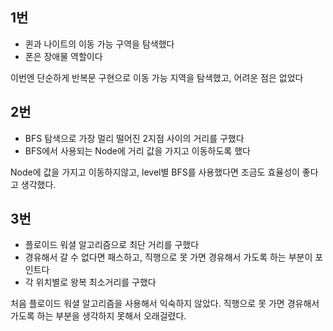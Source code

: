 ## 1번
- 퀸과 나이트의 이동 가능 구역을 탐색했다
- 폰은 장애물 역할이다

이번엔 단순하게 반복문 구현으로 이동 가능 지역을 탐색했고, 어려운 점은 없었다

## 2번
- BFS 탐색으로 가장 멀리 떨어진 2지점 사이의 거리를 구했다
- BFS에서 사용되는 Node에 거리 값을 가지고 이동하도록 했다

Node에 값을 가지고 이동하지않고, level별 BFS를 사용했다면 조금도 효율성이 좋다고 생각했다.

## 3번
- 플로이드 워셜 알고리즘으로 최단 거리를 구했다
- 경유해서 갈 수 없다면 패스하고, 직행으로 못 가면 경유해서 가도록 하는 부분이 포인트다
- 각 위치별로 왕복 최소거리를 구했다

처음 플로이드 워셜 알고리즘을 사용해서 익숙하지 않았다. 직행으로 못 가면 경유해서 가도록 하는 부분을 생각하지 못해서 오래걸렸다.
